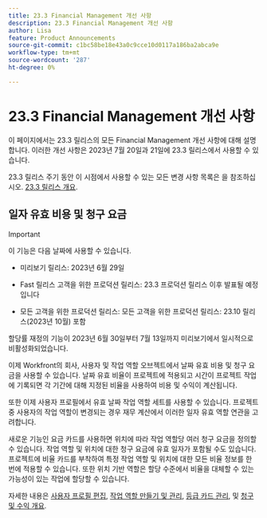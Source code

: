 ```yaml
---
title: 23.3 Financial Management 개선 사항
description: 23.3 Financial Management 개선 사항
author: Lisa
feature: Product Announcements
source-git-commit: c1bc58be18e43a0c9cce10d0117a186ba2abca9e
workflow-type: tm+mt
source-wordcount: '287'
ht-degree: 0%

---
```


# 23.3 Financial Management 개선 사항

이 페이지에서는 23.3 릴리스의 모든 Financial Management 개선 사항에 대해 설명합니다. 이러한 개선 사항은 2023년 7월 20일과 21일에 23.3 릴리스에서 사용할 수 있습니다.

23.3 릴리스 주기 동안 이 시점에서 사용할 수 있는 모든 변경 사항 목록은 을 참조하십시오. [23.3 릴리스 개요](/help/quicksilver/product-announcements/product-releases/23.3-release-activity/23-3-release-overview.md).

## 일자 유효 비용 및 청구 요금


>[!IMPORTANT]
>
>이 기능은 다음 날짜에 사용할 수 있습니다.
>
>* 미리보기 릴리스: 2023년 6월 29일
>
>* Fast 릴리스 고객을 위한 프로덕션 릴리스: 23.3 프로덕션 릴리스 이후 발표될 예정입니다
>
>* 모든 고객을 위한 프로덕션 릴리스: 모든 고객을 위한 프로덕션 릴리스: 23.10 릴리스(2023년 10월) 포함
>
>할당률 재정의 기능이 2023년 6월 30일부터 7월 13일까지 미리보기에서 일시적으로 비활성화되었습니다.


이제 Workfront의 회사, 사용자 및 작업 역할 오브젝트에서 날짜 유효 비용 및 청구 요금을 사용할 수 있습니다. 날짜 유효 비율이 프로젝트에 적용되고 시간이 프로젝트 작업에 기록되면 각 기간에 대해 지정된 비율을 사용하여 비용 및 수익이 계산됩니다.

또한 이제 사용자 프로필에서 유효 날짜 작업 역할 세트를 사용할 수 있습니다. 프로젝트 중 사용자의 작업 역할이 변경되는 경우 재무 계산에서 이러한 일자 유효 역할 연관을 고려합니다.

새로운 기능인 요금 카드를 사용하면 위치에 따라 작업 역할당 여러 청구 요금을 정의할 수 있습니다. 작업 역할 및 위치에 대한 청구 요금에 유효 일자가 포함될 수도 있습니다. 프로젝트에 비율 카드를 부착하여 특정 작업 역할 및 위치에 대한 모든 비율 정보를 한 번에 적용할 수 있습니다. 또한 위치 기반 역할은 할당 수준에서 비율을 대체할 수 있는 가능성이 있는 작업에 할당할 수 있습니다.

자세한 내용은 [사용자 프로필 편집](/help/quicksilver/administration-and-setup/add-users/create-and-manage-users/edit-a-users-profile.md), [작업 역할 만들기 및 관리](/help/quicksilver/administration-and-setup/set-up-workfront/organizational-setup/create-manage-job-roles.md), [등급 카드 관리](/help/quicksilver/administration-and-setup/set-up-workfront/configure-system-defaults/manage-rate-cards.md), 및 [청구 및 수익 개요](/help/quicksilver/manage-work/projects/project-finances/billing-and-revenue-overview.md).
